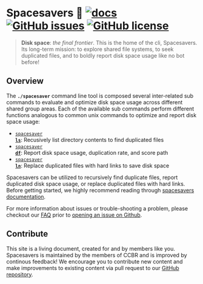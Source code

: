# Spacesavers :rocket: [![docs](https://github.com/CCBR/spacesavers/workflows/docs/badge.svg)](https://github.com/CCBR/spacesavers/actions)  [![GitHub issues](https://img.shields.io/github/issues/CCBR/spacesavers?color=brightgreen)](https://github.com/CCBR/spacesavers/issues)  [![GitHub license](https://img.shields.io/github/license/CCBR/spacesavers)](https://github.com/CCBR/spacesavers/blob/main/LICENSE)  

> **Disk space**: _the final frontier_. This is the home of the cli, Spacesavers. Its long-term mission: to explore shared file systems, to seek duplicated files, and to boldly report disk space usage like no bot before!

## Overview

The **`./spacesaver`** command line tool is composed several inter-related sub commands to evaluate and optimize disk space usage across different shared group areas. Each of the available sub commands perform different functions analogous to common unix commands to optimize and report disk space usage: 

 * [<code>spacesaver <b>ls</b></code>](https://ccbr.github.io/spacesavers/usage/ls/): Recusively list directory contents to find duplicated files
 * [<code>spacesaver <b>df</b></code>](https://ccbr.github.io/spacesavers/usage/df/): Report disk space usage, duplication rate, and score path
 * [<code>spacesaver <b>ln</b></code>](https://ccbr.github.io/spacesavers/usage/ln/): Replace duplicated files with hard links to save disk space

Spacesavers can be utilized to recursively find duplicate files, report duplicated disk space usage, or replace duplicated files with hard links. Before getting started, we highly recommend reading through [spacesavers documentation](https://ccbr.github.io/spacesavers/).

For more information about issues or trouble-shooting a problem, please checkout our [FAQ](https://ccbr.github.io/spacesavers/faq/questions/) prior to [opening an issue on Github](https://github.com/CCBR/spacesaver/issues).

## Contribute

This site is a living document, created for and by members like you. Spacesavers is maintained by the members of CCBR and is improved by continous feedback! We encourage you to contribute new content and make improvements to existing content via pull request to our [GitHub repository](https://github.com/CCBR/spacesavers).
